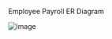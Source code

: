 Employee Payroll ER Diagram

![image](https://github.com/TusharJadhav03/Payroll_Service_DB/assets/160405308/a590bb20-bb77-4e14-89ca-594f45249f6e)
